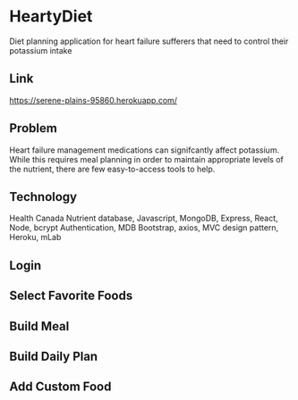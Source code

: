 # HeartyDiet
Diet planning application for heart failure sufferers that need to control their potassium intake

## Link
https://serene-plains-95860.herokuapp.com/

## Problem
Heart failure management medications can signifcantly affect potassium. While this requires meal planning in order to maintain appropriate levels of the nutrient, there are few easy-to-access tools to help.

## Technology
Health Canada Nutrient database, Javascript, MongoDB, Express, React, Node, bcrypt Authentication, MDB Bootstrap, axios, MVC design pattern, Heroku, mLab

## Login

## Select Favorite Foods

## Build Meal

## Build Daily Plan

## Add Custom Food
